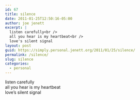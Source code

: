 ```yaml
---
id: 67
title: silence
date: 2011-01-25T12:50:16-05:00
author: joe jenett
excerpt: |
  listen carefully<br />
  all you hear is my heartbeat<br />
  love's silent signal
layout: post
guid: https://simply.personal.jenett.org/2011/01/25/silence/
permalink: /silence/
slug: silence
categories:
  - personal
---
```

listen carefully  
all you hear is my heartbeat  
love’s silent signal